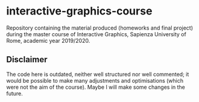 # interactive-graphics-course
Repository containing the material produced (homeworks and final project) during the master course of Interactive Graphics, Sapienza University of Rome, academic year 2019/2020. 

## Disclaimer
The code here is outdated, neither well structured nor well commented; it would be possible to make many adjustments and optimisations (which were not the aim of the course). Maybe I will make some changes in the future. 
